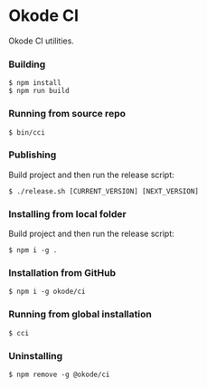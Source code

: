 # Okode CI

Okode CI utilities.

### Building

```
$ npm install
$ npm run build
```

### Running from source repo

```
$ bin/cci
```

### Publishing

Build project and then run the release script:

```
$ ./release.sh [CURRENT_VERSION] [NEXT_VERSION]
```

### Installing from local folder

Build project and then run the release script:

```
$ npm i -g .
```

### Installation from GitHub

```
$ npm i -g okode/ci
```

### Running from global installation

```
$ cci
```

### Uninstalling

```
$ npm remove -g @okode/ci
```

